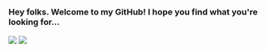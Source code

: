### Hey folks. Welcome to my GitHub! I hope you find what you're looking for...


<img align="center" src="https://github-readme-stats.vercel.app/api/top-langs/?username=MattyTheHacker&theme=midnight-purple&layout=compact&langs_count=10"/>
<img align="center" src="https://github-readme-stats.vercel.app/api?username=MattyTheHacker&show_icons=true&theme=midnight-purple&include_all_commits=true"/>
